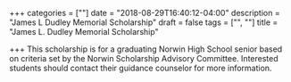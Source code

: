 +++
categories = [""]
date = "2018-08-29T16:40:12-04:00"
description = "James L Dudley Memorial Scholarship"
draft = false
tags = ["", ""]
title = "James L. Dudley Memorial Scholarship"

+++
This scholarship is for a graduating Norwin High School senior based on criteria set by the Norwin Scholarship Advisory Committee.  Interested students should contact their guidance counselor for more information.
